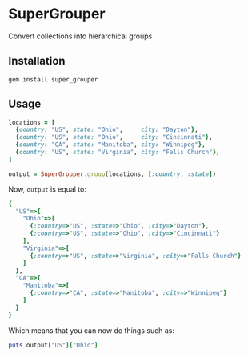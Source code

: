 # SuperGrouper #

Convert collections into hierarchical groups

## Installation ##

```shell
gem install super_grouper
```

## Usage ##

```ruby
locations = [
  {country: "US", state: "Ohio",     city: "Dayton"},
  {country: "US", state: "Ohio",     city: "Cincinnati"},
  {country: "CA", state: "Manitoba", city: "Winnipeg"},
  {country: "US", state: "Virginia", city: "Falls Church"},
]

output = SuperGrouper.group(locations, [:country, :state])
```


Now, `output` is equal to:

```ruby
{
  "US"=>{
    "Ohio"=>[
      {:country=>"US", :state=>"Ohio", :city=>"Dayton"},
      {:country=>"US", :state=>"Ohio", :city=>"Cincinnati"}
    ],
    "Virginia"=>[
      {:country=>"US", :state=>"Virginia", :city=>"Falls Church"}
    ]
  },
  "CA"=>{
    "Manitoba"=>[
      {:country=>"CA", :state=>"Manitoba", :city=>"Winnipeg"}
    ]
  }
}
```

Which means that you can now do things such as:

```ruby
puts output["US"]["Ohio"]
```
